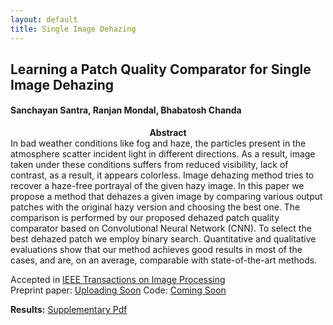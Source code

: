 ```yaml
---
layout: default
title: Single Image Dehazing
---
```


## Learning a Patch Quality Comparator for Single Image Dehazing

#### Sanchayan Santra, Ranjan Mondal, Bhabatosh Chanda
<!-- <div class="row"> -->
<!--    <div class="col-xs-6"> -->
<!--    <img src="{{ site.baseurl }}/public/haze_image/Oberfallenberg_input.jpg" alt="input image"/> -->
<!--    </div> -->
<!--    <div class="col-xs-6"> -->
<!--    <img src="results/Oberfallenberg_our.jpg" alt="output image"/> -->
<!--    </div> -->
   
<!--    <div class="col-xs-6"> -->
<!--    <img src="{{ site.baseurl }}/public/haze_image/fog_on_the_bay_input.jpg" alt="input image"/> -->
<!--    </div> -->
<!--    <div class="col-xs-6"> -->
<!--    <img src="results/fog_on_the_bay_our.jpg" alt="output image"/> -->
<!--    </div> -->
<!-- </div> -->

<center><b>Abstract</b></center>
 In bad weather conditions like fog and haze, the particles present in the atmosphere scatter incident light in different directions. As a result, image taken under these conditions suffers from reduced visibility, lack of contrast, as a result, it appears colorless. Image dehazing method tries to recover a haze-free portrayal of the given hazy image. In this paper we propose a method that dehazes a given image by comparing various output patches with the original hazy version and choosing the best one. The comparison is performed by our proposed dehazed patch quality comparator based on Convolutional Neural Network (CNN). To select the best dehazed patch we employ binary search. Quantitative and qualitative evaluations show that our method achieves good results in most of the cases, and are, on an average, comparable with state-of-the-art methods. 

Accepted in [IEEE Transactions on Image Processing](https://ieeexplore.ieee.org/document/8367892/) <br/>
Preprint paper: [Uploading Soon](#) <!-- [pdf](comp_tip.pdf) <br /> -->
Code: [Coming Soon](#)

**Results:** [Supplementary Pdf](supp.pdf)
